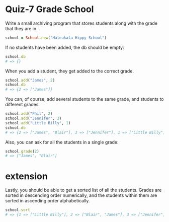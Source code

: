 # Quiz-7 Grade School

Write a small archiving program that stores students along with the grade that they are in.

```ruby
school = School.new("Haleakala Hippy School")
```

If no students have been added, the db should be empty:

```ruby
school.db
# => {}
```

When you add a student, they get added to the correct grade.

```ruby
school.add("James", 2)
school.db
# => {2 => ["James"]}
```

You can, of course, add several students to the same grade, and students to different grades.

```ruby
school.add("Phil", 2)
school.add("Jennifer", 3)
school.add("Little Billy", 1)
school.db
# => {2 => ["James", "Blair"], 3 => ["Jennifer"], 1 => ["Little Billy"]}
```

Also, you can ask for all the students in a single grade:

```ruby
school.grade(2)
# => ["James", "Blair"]
```

extension
=========

Lastly, you should be able to get a sorted list of all the students. Grades are sorted in descending order numerically, and the students within them are sorted in ascending order alphabetically.

```ruby
school.sort
# => {1 => ["Little Billy"], 2 => ["Blair", "James"], 3 => ["Jennifer"]}```